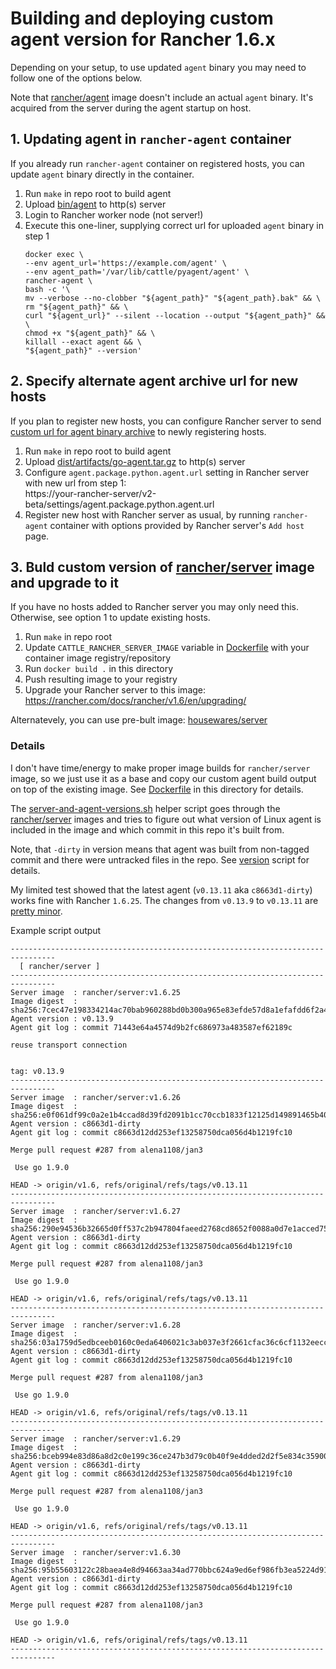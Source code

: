 # Building and deploying custom agent version for Rancher 1.6.x

Depending on your setup, to use updated `agent` binary you may need to follow one of the options below.

Note that [rancher/agent](https://hub.docker.com/r/rancher/agent) image doesn't include an actual `agent` binary. It's acquired from the server during the agent startup on host.

## 1. Updating agent in `rancher-agent` container

If you already run `rancher-agent` container on registered hosts, you can update `agent` binary directly in the container.

1. Run `make` in repo root to build agent
2. Upload [bin/agent](/bin/agent) to http(s) server
3. Login to Rancher worker node (not server!)
4. Execute this one-liner, supplying correct url for uploaded `agent` binary in step 1
    ```shell
    docker exec \
    --env agent_url='https://example.com/agent' \
    --env agent_path='/var/lib/cattle/pyagent/agent' \
    rancher-agent \
    bash -c '\
    mv --verbose --no-clobber "${agent_path}" "${agent_path}.bak" && \
    rm "${agent_path}" && \
    curl "${agent_url}" --silent --location --output "${agent_path}" && \
    chmod +x "${agent_path}" && \
    killall --exact agent && \
    "${agent_path}" --version'
    ```

## 2. Specify alternate agent archive url for new hosts

If you plan to register new hosts, you can configure Rancher server to send [custom url for agent binary archive](https://forums.rancher.com/t/docs-on-how-to-build-a-debug-rancher-rancher-agent/6351) to newly registering hosts.

1. Run `make` in repo root to build agent
2. Upload [dist/artifacts/go-agent.tar.gz](/dist/artifacts/go-agent.tar.gz) to http(s) server
3. Configure `agent.package.python.agent.url` setting in Rancher server with new url from step 1:  
   https://your-rancher-server/v2-beta/settings/agent.package.python.agent.url
4. Register new host with Rancher server as usual, by running `rancher-agent` container with options provided by Rancher server's `Add host` page.

## 3. Buld custom version of [rancher/server](https://hub.docker.com/r/rancher/server) image and upgrade to it

If you have no hosts added to Rancher server you may only need this. Otherwise, see option 1 to update existing hosts.

1. Run `make` in repo root
2. Update `CATTLE_RANCHER_SERVER_IMAGE` variable in [Dockerfile](Dockerfile) with your container image registry/repository
3. Run `docker build .` in this directory
4. Push resulting image to your registry
5. Upgrade your Rancher server to this image: https://rancher.com/docs/rancher/v1.6/en/upgrading/

Alternatevely, you can use pre-bult image: [housewares/server](https://hub.docker.com/r/housewares/server)

### Details

I don't have time/energy to make proper image builds for `rancher/server` image, so we just use it as a base and copy our custom agent build output on top of the existing image. See [Dockerfile](Dockerfile) in this directory for details.

The [server-and-agent-versions.sh](server-and-agent-versions.sh) helper script goes through the [rancher/server](https://hub.docker.com/r/rancher/server) images and tries to figure out what version of Linux agent is included in the image and which commit in this repo it's built from.

Note, that `-dirty` in version means that agent was built from non-tagged commit and there were untracked files in the repo. See [version](/scripts/version) script for details.

My limited test showed that the latest agent (`v0.13.11` aka `c8663d1-dirty`) works fine with Rancher `1.6.25`. The changes from `v0.13.9` to `v0.13.11` are [pretty minor](https://github.com/rancher/agent/compare/v0.13.9...v0.13.11).

Example script output

```none
--------------------------------------------------------------------------------
  [ rancher/server ]
--------------------------------------------------------------------------------
Server image  : rancher/server:v1.6.25
Image digest  : sha256:7cec47e198334214ac70bab960288bd0b300a965e83efde57d8a1efafdd6f2a4
Agent version : v0.13.9
Agent git log : commit 71443e64a4574d9b2fc686973a483587ef62189c

reuse transport connection


tag: v0.13.9
--------------------------------------------------------------------------------
Server image  : rancher/server:v1.6.26
Image digest  : sha256:e0f061df99c0a2e1b4ccad8d39fd2091b1cc70ccb1833f12125d149891465b40
Agent version : c8663d1-dirty
Agent git log : commit c8663d12dd253ef13258750dca056d4b1219fc10

Merge pull request #287 from alena1108/jan3

 Use go 1.9.0

HEAD -> origin/v1.6, refs/original/refs/tags/v0.13.11
--------------------------------------------------------------------------------
Server image  : rancher/server:v1.6.27
Image digest  : sha256:290e94536b32665d0ff537c2b947804faeed2768cd8652f0088a0d7e1acced75
Agent version : c8663d1-dirty
Agent git log : commit c8663d12dd253ef13258750dca056d4b1219fc10

Merge pull request #287 from alena1108/jan3

 Use go 1.9.0

HEAD -> origin/v1.6, refs/original/refs/tags/v0.13.11
--------------------------------------------------------------------------------
Server image  : rancher/server:v1.6.28
Image digest  : sha256:03a1759d5edbceeb0160c0eda6406021c3ab037e3f2661cfac36c6cf1132eecc
Agent version : c8663d1-dirty
Agent git log : commit c8663d12dd253ef13258750dca056d4b1219fc10

Merge pull request #287 from alena1108/jan3

 Use go 1.9.0

HEAD -> origin/v1.6, refs/original/refs/tags/v0.13.11
--------------------------------------------------------------------------------
Server image  : rancher/server:v1.6.29
Image digest  : sha256:bceb994e83d86a8d2c0e199c36ce247b3d79c0b40f9e4dded2d2f5e834c35900
Agent version : c8663d1-dirty
Agent git log : commit c8663d12dd253ef13258750dca056d4b1219fc10

Merge pull request #287 from alena1108/jan3

 Use go 1.9.0

HEAD -> origin/v1.6, refs/original/refs/tags/v0.13.11
--------------------------------------------------------------------------------
Server image  : rancher/server:v1.6.30
Image digest  : sha256:95b55603122c28baea4e8d94663aa34ad770bbc624a9ed6ef986fb3ea5224d91
Agent version : c8663d1-dirty
Agent git log : commit c8663d12dd253ef13258750dca056d4b1219fc10

Merge pull request #287 from alena1108/jan3

 Use go 1.9.0

HEAD -> origin/v1.6, refs/original/refs/tags/v0.13.11
--------------------------------------------------------------------------------
```
